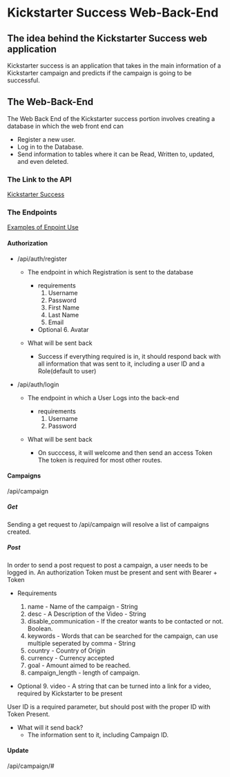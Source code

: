# Kickstarter Success Web-Back-End

## The idea behind the Kickstarter Success web application

Kickstarter success is an application that takes in the main information of a Kickstarter campaign
and predicts if the campaign is going to be successful.

## The Web-Back-End

The Web Back End of the Kickstarter success portion involves creating a database in which the web front end can

- Register a new user.
- Log in to the Database.
- Send information to tables where it can be Read, Written to, updated, and even deleted.

### The Link to the API

[Kickstarter Success](https://bw1kickstartersuccess.herokuapp.com/)

### The Endpoints

[Examples of Enpoint Use](https://documenter.getpostman.com/view/11972563/T1LTfjyj)

#### Authorization

- /api/auth/register 
    - The endpoint in which Registration is sent to the database
        - requirements
            1. Username
            2. Password
            3. First Name
            4. Last Name
            5. Email
        - Optional
            6. Avatar

    - What will be sent back
        - Success if everything required is in, it should respond back with
            all information that was sent to it, including a user ID and a Role(default to user)

- /api/auth/login
    - The endpoint in which a User Logs into the back-end
        - requirements
            1. Username
            2. Password
    
    - What will be sent back
        - On succcess, it will welcome and then send an access Token
                The token is required for most other routes.


#### Campaigns

/api/campaign

##### Get

Sending a get request to /api/campaign will resolve a list of campaigns created.

##### Post

In order to send a post request to post a campaign, a user needs to be logged in.
   An authorization Token must be present and sent with Bearer + Token

- Requirements
   1. name - Name of the campaign - String
   2. desc - A Description of the Video - String
   3. disable_communication - If the creator wants to be contacted or not. Boolean.
   4. keywords - Words that can be searched for the campaign, can use multiple seperated by comma - String
   5. country - Country of Origin
   6. currency - Currency accepted
   7. goal - Amount aimed to be reached.
   8. campaign_length - length of campaign.

- Optional
   9. video - A string that can be turned into a link for a video, 
            required by Kickstarter to be present

User ID is a required parameter, but should post with the proper ID with Token Present.

- What will it send back?
    - The information sent to it, including Campaign ID.

#### Update

/api/campaign/#

